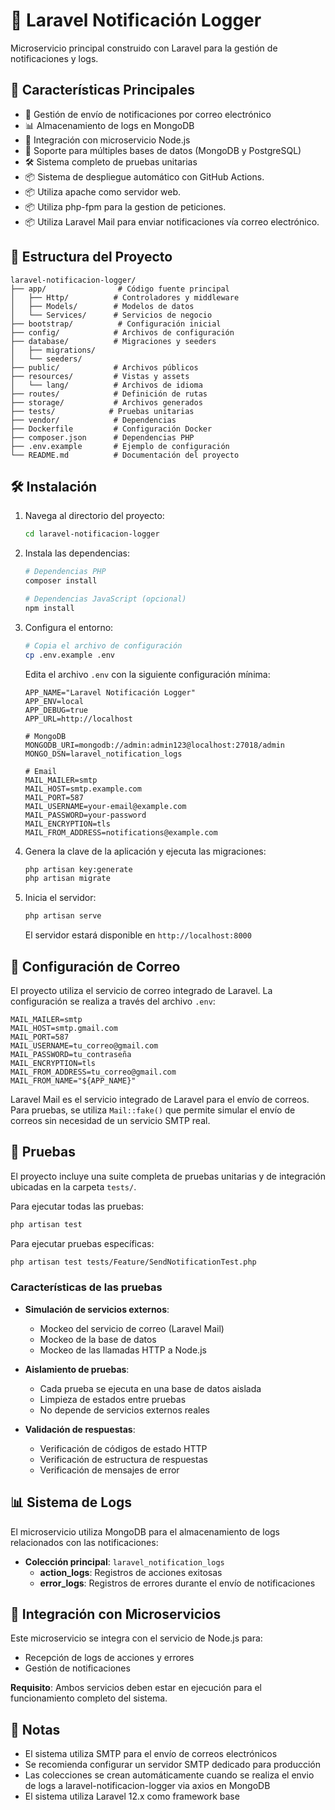 # 📱 Laravel Notificación Logger

Microservicio principal construido con Laravel para la gestión de notificaciones y logs.

## 🚀 Características Principales

- 📧 Gestión de envío de notificaciones por correo electrónico
- 📊 Almacenamiento de logs en MongoDB
- 🔄 Integración con microservicio Node.js
- 🔐 Soporte para múltiples bases de datos (MongoDB y PostgreSQL)
- 🛠️ Sistema completo de pruebas unitarias
- 📦 Sistema de despliegue automático con GitHub Actions.
- 📦 Utiliza apache como servidor web.
- 📦 Utiliza php-fpm para la gestion de peticiones.
- 📦 Utiliza Laravel Mail para enviar notificaciones vía correo electrónico.


## 📁 Estructura del Proyecto

```
laravel-notificacion-logger/
├── app/                # Código fuente principal
│   ├── Http/          # Controladores y middleware
│   ├── Models/        # Modelos de datos
│   └── Services/      # Servicios de negocio
├── bootstrap/          # Configuración inicial
├── config/            # Archivos de configuración
├── database/          # Migraciones y seeders
│   ├── migrations/
│   └── seeders/
├── public/            # Archivos públicos
├── resources/         # Vistas y assets
│   └── lang/          # Archivos de idioma
├── routes/            # Definición de rutas
├── storage/           # Archivos generados
├── tests/            # Pruebas unitarias
├── vendor/            # Dependencias
├── Dockerfile         # Configuración Docker
├── composer.json      # Dependencias PHP
├── .env.example       # Ejemplo de configuración
└── README.md          # Documentación del proyecto
```

## 🛠️ Instalación

1. Navega al directorio del proyecto:

   ```bash
   cd laravel-notificacion-logger
   ```

2. Instala las dependencias:

   ```bash
   # Dependencias PHP
   composer install

   # Dependencias JavaScript (opcional)
   npm install
   ```

3. Configura el entorno:

   ```bash
   # Copia el archivo de configuración
   cp .env.example .env
   ```

   Edita el archivo `.env` con la siguiente configuración mínima:

   ```env
   APP_NAME="Laravel Notificación Logger"
   APP_ENV=local
   APP_DEBUG=true
   APP_URL=http://localhost

   # MongoDB
   MONGODB_URI=mongodb://admin:admin123@localhost:27018/admin
   MONGO_DSN=laravel_notification_logs

   # Email
   MAIL_MAILER=smtp
   MAIL_HOST=smtp.example.com
   MAIL_PORT=587
   MAIL_USERNAME=your-email@example.com
   MAIL_PASSWORD=your-password
   MAIL_ENCRYPTION=tls
   MAIL_FROM_ADDRESS=notifications@example.com
   ```

4. Genera la clave de la aplicación y ejecuta las migraciones:

   ```bash
   php artisan key:generate
   php artisan migrate
   ```

5. Inicia el servidor:

   ```bash
   php artisan serve
   ```

   El servidor estará disponible en `http://localhost:8000`

## 📧 Configuración de Correo

El proyecto utiliza el servicio de correo integrado de Laravel. La configuración se realiza a través del archivo `.env`:

```
MAIL_MAILER=smtp
MAIL_HOST=smtp.gmail.com
MAIL_PORT=587
MAIL_USERNAME=tu_correo@gmail.com
MAIL_PASSWORD=tu_contraseña
MAIL_ENCRYPTION=tls
MAIL_FROM_ADDRESS=tu_correo@gmail.com
MAIL_FROM_NAME="${APP_NAME}"
```

Laravel Mail es el servicio integrado de Laravel para el envío de correos. Para pruebas, se utiliza `Mail::fake()` que permite simular el envío de correos sin necesidad de un servicio SMTP real.

## 🔧 Pruebas

El proyecto incluye una suite completa de pruebas unitarias y de integración ubicadas en la carpeta `tests/`.

Para ejecutar todas las pruebas:

```bash
php artisan test
```

Para ejecutar pruebas específicas:

```bash
php artisan test tests/Feature/SendNotificationTest.php
```

### Características de las pruebas

- **Simulación de servicios externos**:
  - Mockeo del servicio de correo (Laravel Mail)
  - Mockeo de la base de datos
  - Mockeo de las llamadas HTTP a Node.js

- **Aislamiento de pruebas**:
  - Cada prueba se ejecuta en una base de datos aislada
  - Limpieza de estados entre pruebas
  - No depende de servicios externos reales

- **Validación de respuestas**:
  - Verificación de códigos de estado HTTP
  - Verificación de estructura de respuestas
  - Verificación de mensajes de error

## 📊 Sistema de Logs

El microservicio utiliza MongoDB para el almacenamiento de logs relacionados con las notificaciones:

- **Colección principal**: `laravel_notification_logs`
  - **action_logs**: Registros de acciones exitosas
  - **error_logs**: Registros de errores durante el envío de notificaciones

## 🤝 Integración con Microservicios

Este microservicio se integra con el servicio de Node.js para:
- Recepción de logs de acciones y errores
- Gestión de notificaciones

**Requisito**: Ambos servicios deben estar en ejecución para el funcionamiento completo del sistema.

## 📝 Notas

- El sistema utiliza SMTP para el envío de correos electrónicos
- Se recomienda configurar un servidor SMTP dedicado para producción
- Las colecciones se crean automáticamente cuando se realiza el envio de logs a laravel-notificacion-logger via axios en MongoDB
- El sistema utiliza Laravel 12.x como framework base